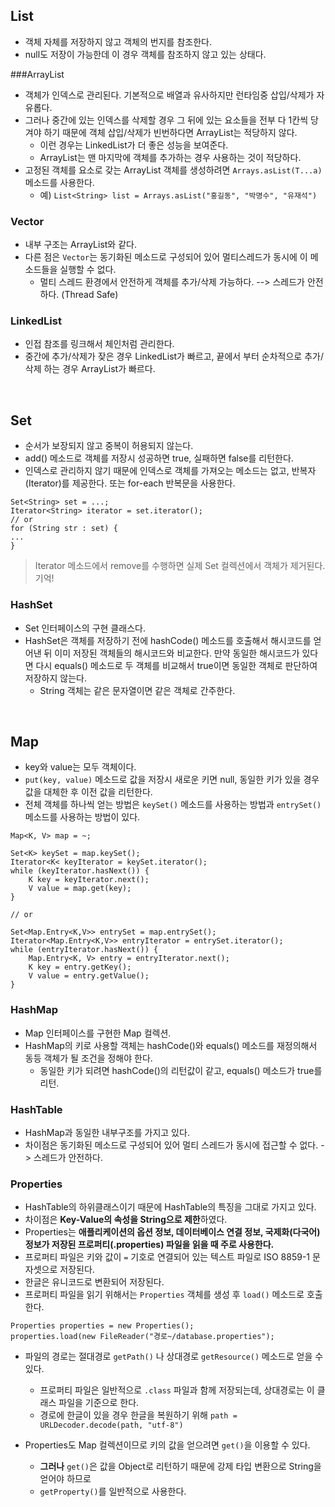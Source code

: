
## List
- 객체 자체를 저장하지 않고 객체의 번지를 참조한다.  
- null도 저장이 가능한데 이 경우 객체를 참조하지 않고 있는 상태다.

###ArrayList
- 객체가 인덱스로 관리된다. 기본적으로 배열과 유사하지만 런타임중 삽입/삭제가 자유롭다.
- 그러나 중간에 있는 인덱스를 삭제할 경우 그 뒤에 있는 요소들을 전부 다 1칸씩 당겨야 하기 때문에 객체 삽입/삭제가 빈번하다면 ArrayList는 적당하지 않다.
    - 이런 경우는 LinkedList가 더 좋은 성능을 보여준다.
    - ArrayList는 맨 마지막에 객체를 추가하는 경우 사용하는 것이 적당하다.
- 고정된 객체를 요소로 갖는 ArrayList 객체를 생성하려면 `Arrays.asList(T...a)` 메소드를 사용한다.
    - 예) `List<String> list = Arrays.asList("홍길동", "박명수", "유재석")`
  
### Vector
- 내부 구조는 ArrayList와 같다.
- 다른 점은 `Vector`는 동기화된 메소드로 구성되어 있어 멀티스레드가 동시에 이 메소드들을 실행할 수 없다.
    - 멀티 스레드 환경에서 안전하게 객체를 추가/삭제 가능하다. --> 스레드가 안전하다. (Thread Safe)

### LinkedList
- 인접 참조를 링크해서 체인처럼 관리한다. 
- 중간에 추가/삭제가 잦은 경우 LinkedList가 빠르고, 끝에서 부터 순차적으로 추가/삭제 하는 경우 ArrayList가 빠르다.

<br>

## Set
- 순서가 보장되지 않고 중복이 허용되지 않는다.  
- add() 메소드로 객체를 저장시 성공하면 true, 실패하면 false를 리턴한다. 
- 인덱스로 관리하지 않기 때문에 인덱스로 객체를 가져오는 메소드는 없고, 반복자(Iterator)를 제공한다. 또는 for-each 반복문을 사용한다.  
```
Set<String> set = ...;
Iterator<String> iterator = set.iterator();
// or
for (String str : set) { 
... 
}
```
> Iterator 메소드에서 remove를 수행하면 실제 Set 컬렉션에서 객체가 제거된다. 기억!

### HashSet
- Set 인터페이스의 구현 클래스다.
- HashSet은 객체를 저장하기 전에 hashCode() 메소드를 호출해서 해시코드를 얻어낸 뒤 이미 저장된 객체들의 해시코드와 비교한다. 만약 동일한 해시코드가 있다면 다시 equals() 메소드로 두 객체를 비교해서 true이면 동일한 객체로 판단하여 저장하지 않는다.
    - String 객체는 같은 문자열이면 같은 객체로 간주한다.

<br>

## Map
- key와 value는 모두 객체이다. 
- `put(key, value)` 메소드로 값을 저장시 새로운 키면 null, 동일한 키가 있을 경우 값을 대체한 후 이전 값을 리턴한다. 
- 전체 객체를 하나씩 얻는 방법은 `keySet()` 메소드를 사용하는 방법과 `entrySet()` 메소드를 사용하는 방법이 있다.
```
Map<K, V> map = ~;

Set<K> keySet = map.keySet();
Iterator<K< keyIterator = keySet.iterator();
while (keyIterator.hasNext()) { 
    K key = keyIterator.next();
    V value = map.get(key);
}

// or

Set<Map.Entry<K,V>> entrySet = map.entrySet();
Iterator<Map.Entry<K,V>> entryIterator = entrySet.iterator();
while (entryIterator.hasNext()) {
    Map.Entry<K, V> entry = entryIterator.next();
    K key = entry.getKey();
    V value = entry.getValue();
}
```

### HashMap
- Map 인터페이스를 구현한 Map 컬렉션.
- HashMap의 키로 사용할 객체는 hashCode()와 equals() 메소드를 재정의해서 동등 객체가 될 조건을 정해야 한다.
    - 동일한 키가 되려면 hashCode()의 리턴값이 같고, equals() 메소드가 true를 리턴.

### HashTable
- HashMap과 동일한 내부구조를 가지고 있다.
- 차이점은 동기화된 메소드로 구성되어 있어 멀티 스레드가 동시에 접근할 수 없다. -> 스레드가 안전하다.

### Properties
- HashTable의 하위클래스이기 때문에 HashTable의 특징을 그대로 가지고 있다.
- 차이점은 **Key-Value의 속성을 String으로 제한**하였다.
- Properties는 **애플리케이션의 옵션 정보, 데이터베이스 연결 정보, 국제화(다국어) 정보가 저장된 프로퍼티(.properties) 파일을 읽을 때 주로 사용한다.**
- 프로퍼티 파일은 키와 값이 `=` 기호로 연결되어 있는 텍스트 파일로 ISO 8859-1 문자셋으로 저장된다.
- 한글은 유니코드로 변환되어 저장된다.
- 프로퍼티 파일을 읽기 위해서는 `Properties` 객체를 생성 후 `load()` 메소드로 호출한다.
```
Properties properties = new Properties();
properties.load(new FileReader("경로~/database.properties");
``` 
- 파일의 경로는 절대경로 `getPath()` 나 상대경로 `getResource()` 메소드로 얻을 수 있다.
    - 프로퍼티 파일은 일반적으로 `.class` 파일과 함께 저장되는데, 상대경로는 이 클래스 파일을 기준으로 한다.
    - 경로에 한글이 있을 경우 한글을 복원하기 위해 `path = URLDecoder.decode(path, "utf-8")`

- Properties도 Map 컬렉션이므로 키의 값을 얻으려면 `get()`을 이용할 수 있다.
    - **그러나** `get()`은 값을 Object로 리턴하기 때문에 강제 타입 변환으로 String을 얻어야 하므로
    - `getProperty()`를 일반적으로 사용한다. 